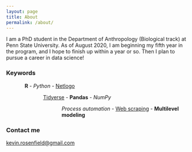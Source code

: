 ```yaml
---
layout: page
title: About
permalink: /about/
---
```


I am  a PhD student in the Department of Anthropology (Biological track) at Penn State University. As of August 2020, I am beginning my fifth year in the program, and I hope to finish up within a year or so. Then I plan to pursue a career in data science!

### Keywords
<p style="margin-left:10%;"><b>R</b> - <i>Python</i> - <u>Netlogo</u></p>  
<p style="margin-left:20%;"><u>Tidyerse</u> - <b>Pandas</b> - <i>NumPy</i></p>
<p style="margin-left:30%;"><i>Process automation</i> - <u>Web scraping</u> - <b>Multilevel modeling</b></p>  
  
### Contact me

[kevin.rosenfield@gmail.com](mailto:kevin.rosenfield@gmail.com)
